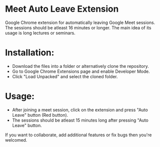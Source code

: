 # Meet Auto Leave Extension
Google Chrome extension for automatically leaving Google Meet sessions.
The sessions should be atleast 16 minutes or longer. The main idea of its usage is long lectures or seminars.

# Installation:
- Download the files into a folder or alternatively clone the repository.
- Go to Google Chrome Extensions page and enable Developer Mode.
- Click "Load Unpacked" and select the cloned folder.

# Usage:
- After joining a meet session, click on the extension and press "Auto Leave" button (Red button).
- The sessions should be atleast 15 minutes long after pressing "Auto Leave" button.

If you want to collaborate, add additional features or fix bugs then you're welcomed.
